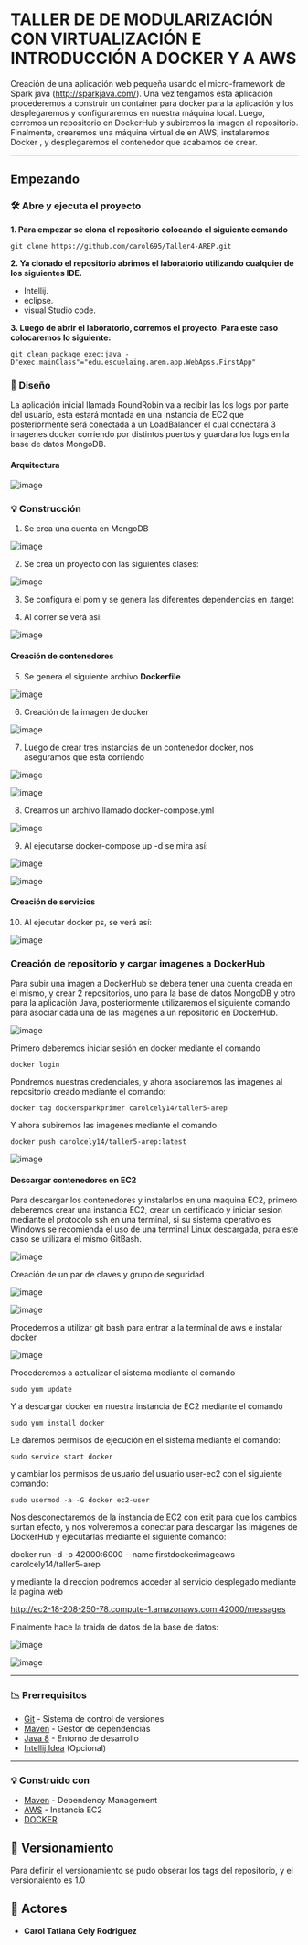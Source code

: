 # TALLER DE DE MODULARIZACIÓN CON VIRTUALIZACIÓN E INTRODUCCIÓN A DOCKER Y A AWS

Creación de una aplicación web pequeña usando el micro-framework de Spark java (http://sparkjava.com/). 
Una vez tengamos esta aplicación procederemos a construir un container para docker para la aplicación y los 
desplegaremos y configuraremos en nuestra máquina local. Luego, cerremos un repositorio en DockerHub y subiremos la imagen al repositorio. 
Finalmente, crearemos una máquina virtual de en AWS, instalaremos Docker , y desplegaremos el contenedor que acabamos de crear.

**** 
## Empezando

### 🛠️ Abre y ejecuta el proyecto

**1. Para empezar se clona el repositorio colocando el siguiente comando**

```
git clone https://github.com/carol695/Taller4-AREP.git
```
**2. Ya clonado el repositorio abrimos el laboratorio utilizando cualquier de los siguientes IDE.**

* Intellij.
* eclipse.
* visual Studio code. 

**3. Luego de abrir el laboratorio, corremos el proyecto. Para este caso colocaremos lo siguiente:**

```
git clean package exec:java -D"exec.mainClass"="edu.escuelaing.arem.app.WebApss.FirstApp"
```

### :newspaper: Diseño 

La aplicación inicial llamada RoundRobin va a recibir las los logs por parte del usuario, 
esta estará montada en una instancia de EC2 que posteriormente será conectada a un LoadBalancer el cual conectara 
3 imagenes docker corriendo por distintos puertos y guardara los logs en la base de datos MongoDB.

#### Arquitectura 

![image](https://user-images.githubusercontent.com/63822072/223749189-975c1c01-1a46-4ddf-a5b5-281a7d0f2379.png)

### :bulb: Construcción 

1. Se crea una cuenta en MongoDB 

![image](https://user-images.githubusercontent.com/63822072/223749607-30bd361b-60cf-4199-9d03-f5620682e5e9.png)

2. Se crea un proyecto con las siguientes clases: 

![image](https://user-images.githubusercontent.com/63822072/223749725-de86db2f-866b-424f-aa1c-647c3efd98a9.png)

3. Se configura el pom y se genera las diferentes dependencias en .target 

4. Al correr se verá así: 

![image](https://user-images.githubusercontent.com/63822072/223749992-68518269-cbcd-4aa7-ba16-b084166c7346.png)

#### Creación de contenedores

5. Se genera el siguiente archivo **Dockerfile**

![image](https://user-images.githubusercontent.com/63822072/223750485-62a98761-f2a0-4db6-8aaa-977cee631863.png)

6. Creación de la imagen de docker 

![image](https://user-images.githubusercontent.com/63822072/223751030-c44e565c-a465-4fe4-b2d4-25049e2a3e25.png)

7. Luego de crear tres instancias de un contenedor docker, nos aseguramos que esta corriendo 

![image](https://user-images.githubusercontent.com/63822072/223752348-17fad939-3899-493c-8f9a-4b8dcb849850.png)

![image](https://user-images.githubusercontent.com/63822072/223752502-721f0435-da96-4a68-8193-195ad96c069b.png)

8. Creamos un archivo llamado docker-compose.yml

![image](https://user-images.githubusercontent.com/63822072/223752994-dbe5c97d-16c2-48ad-b42e-e10ff3d53919.png)

9. Al ejecutarse docker-compose up -d se mira así:

![image](https://user-images.githubusercontent.com/63822072/223753554-4e965d23-e3db-4e36-baa1-fb73dcab08b2.png)

![image](https://user-images.githubusercontent.com/63822072/223754269-6877f5cf-06f7-46be-b090-8b7e3c8fb99b.png)

#### Creación de servicios 

10. Al ejecutar docker ps, se verá así: 

![image](https://user-images.githubusercontent.com/63822072/223755418-645a1a57-3bbd-43c5-86a8-d91a1c86cc76.png)

### Creación de repositorio y cargar imagenes a DockerHub

Para subir una imagen a DockerHub se debera tener una cuenta creada en el mismo, y crear 2 repositorios, uno para la base de datos MongoDB y otro para la aplicación Java, posteriormente utilizaremos el siguiente comando para asociar cada una de las imágenes a un repositorio en DockerHub.

![image](https://user-images.githubusercontent.com/63822072/223776791-f2710378-aa96-4975-a146-d430deb169a1.png)

Primero deberemos iniciar sesión en docker mediante el comando

```
docker login
```

Pondremos nuestras credenciales, y ahora asociaremos las imagenes al repositorio creado mediante el comando:

```
docker tag dockersparkprimer carolcely14/taller5-arep
```

Y ahora subiremos las imagenes mediante el comando

```
docker push carolcely14/taller5-arep:latest
```

![image](https://user-images.githubusercontent.com/63822072/223777318-96e4180d-abe3-4250-80ff-d506f2f8134d.png)


#### Descargar contenedores en EC2

Para descargar los contenedores y instalarlos en una maquina EC2, primero deberemos crear una instancia EC2, crear un certificado y iniciar sesion mediante el protocolo ssh en una terminal, si su sistema operativo es Windows se recomienda el uso de una terminal Linux descargada, para este caso se utilizara el mismo GitBash.

![image](https://user-images.githubusercontent.com/63822072/223793178-358612a9-5f15-4fa4-9505-c229c64f0828.png)

Creación de un par de claves y grupo de seguridad 

![image](https://user-images.githubusercontent.com/63822072/223793289-618eb8f8-c9fe-4fd4-a008-b221d620708a.png)

![image](https://user-images.githubusercontent.com/63822072/223793391-fc194ab9-7911-4560-a3b3-fb6231db6ecd.png)

 Procedemos a utilizar git bash para entrar a la terminal de aws e instalar docker 
 
 ![image](https://user-images.githubusercontent.com/63822072/223793783-ce7cb84f-3a40-4032-9a16-3e2f6b950f66.png)

Procederemos a actualizar el sistema mediante el comando

```
sudo yum update
```
Y a descargar docker en nuestra instancia de EC2 mediante el comando

```
sudo yum install docker
```

Le daremos permisos de ejecución en el sistema mediante el comando:

```
sudo service start docker
```

y cambiar los permisos de usuario del usuario user-ec2 con el siguiente comando:

```
sudo usermod -a -G docker ec2-user
```
Nos desconectaremos de la instancia de EC2 con exit para que los cambios surtan efecto, y nos volveremos a conectar para descargar las imágenes de DockerHub y ejecutarlas mediante el siguiente comando:

docker run -d -p 42000:6000 --name firstdockerimageaws carolcely14/taller5-arep

y mediante la direccion podremos acceder al servicio desplegado mediante la pagina web

http://ec2-18-208-250-78.compute-1.amazonaws.com:42000/messages 

Finalmente hace la traida de datos de la base de datos:

![image](https://user-images.githubusercontent.com/63822072/223795433-3b66905a-fa2f-4e18-b322-7836acabb837.png)


![image](https://user-images.githubusercontent.com/63822072/223795351-09afd5a7-cbbf-4095-988f-ccc875f2f59c.png)

****
### :chart_with_downwards_trend: Prerrequisitos

-   [Git](https://git-scm.com/downloads) - Sistema de control de versiones
-   [Maven](https://maven.apache.org/download.cgi) - Gestor de dependencias
-   [Java 8](https://www.java.com/download/ie_manual.jsp) - Entorno de desarrollo
-   [Intellij Idea](https://www.jetbrains.com/es-es/idea/download/) (Opcional)

****

### :bulb: Construido con

* [Maven](https://maven.apache.org/) - Dependency Management
* [AWS](https://aws.amazon.com/) - Instancia EC2
* [DOCKER](https://www.docker.com/)

## :mag_right: Versionamiento

Para definir el versionamiento se pudo obserar los tags del repositorio, y el versionaiento es 1.0 

## :woman: Actores

* **Carol Tatiana Cely Rodriguez** 



